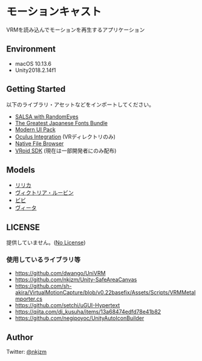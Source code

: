 # モーションキャスト

VRMを読み込んでモーションを再生するアプリケーション

## Environment

- macOS 10.13.6
- Unity2018.2.14f1

## Getting Started

以下のライブラリ・アセットなどをインポートしてください。

- [SALSA with RandomEyes](https://assetstore.unity.com/packages/tools/animation/salsa-with-randomeyes-16944)
- [The Greatest Japanese Fonts Bundle](https://jp.designcuts.com/product/greatest-japanese-fonts-bundle/)
- [Modern UI Pack](https://assetstore.unity.com/packages/tools/gui/modern-ui-pack-114792)
- [Oculus Integration](https://assetstore.unity.com/packages/tools/integration/oculus-integration-82022) (VRディレクトリのみ)
- [Native File Browser](https://assetstore.unity.com/packages/tools/utilities/native-file-browser-68064)
- [VRoid SDK](https://developer.vroid.com/sdk/) (現在は一部開発者にのみ配布)

## Models

- [リリカ](https://hub.vroid.com/characters/6874596705216592350)
- [ヴィクトリア・ルービン](https://hub.vroid.com/characters/2792872861023597723/models/5013769147837660446)
- [ビビ](https://hub.vroid.com/characters/945152946522067123/models/1622417912888236740)
- [ヴィータ](https://hub.vroid.com/characters/6193066630030526355/models/3525604181073039892)

## LICENSE

提供していません。([No License](https://choosealicense.com/no-permission/))

### 使用しているライブラリ等

- https://github.com/dwango/UniVRM
- https://github.com/nkjzm/Unity-SafeAreaCanvas
- https://github.com/sh-akira/VirtualMotionCapture/blob/v0.22basefix/Assets/Scripts/VRMMetaImporter.cs
- https://github.com/setchi/uGUI-Hypertext
- https://qiita.com/dj_kusuha/items/13a68474edfd78e41b82
- https://github.com/negipoyoc/UnityAutoIconBuilder

## Author

Twitter: [@nkjzm](https://twitter.com/nkjzm)
